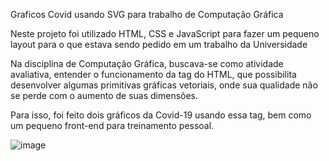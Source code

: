 Graficos Covid usando SVG para trabalho de Computação Gráfica

Neste projeto foi utilizado HTML, CSS e JavaScript para fazer um pequeno layout para o que estava sendo pedido em um trabalho da Universidade

Na disciplina de Computação Gráfica, buscava-se como atividade avaliativa, entender o funcionamento da tag do HTML, que possibilita desenvolver algumas primitivas gráficas vetoriais, onde sua qualidade não se perde com o aumento de suas dimensões.

Para isso, foi feito dois gráficos da Covid-19 usando essa tag, bem como um pequeno front-end para treinamento pessoal.

![image](https://user-images.githubusercontent.com/65791228/197275592-d563de9e-a2f7-488c-a598-a755b5402ccf.png)

